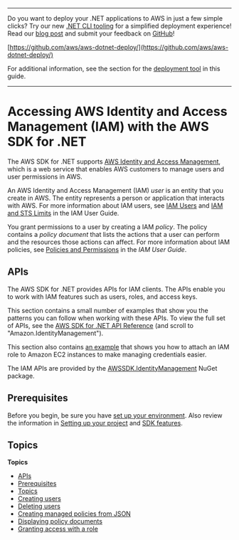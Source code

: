 --------

Do you want to deploy your \.NET applications to AWS in just a few simple clicks? Try our new [\.NET CLI tooling](https://www.nuget.org/packages/AWS.Deploy.CLI/) for a simplified deployment experience\! Read our [blog post](https://aws.amazon.com/blogs/developer/reimagining-the-aws-net-deployment-experience/) and submit your feedback on [GitHub](https://github.com/aws/aws-dotnet-deploy)\!

 [https://github.com/aws/aws-dotnet-deploy/](https://github.com/aws/aws-dotnet-deploy/)

For additional information, see the section for the [deployment tool](https://docs.aws.amazon.com/sdk-for-net/v3/developer-guide/deployment-tool.html) in this guide\.

--------

# Accessing AWS Identity and Access Management \(IAM\) with the AWS SDK for \.NET<a name="iam-apis-intro"></a>

The AWS SDK for \.NET supports [AWS Identity and Access Management](https://docs.aws.amazon.com/IAM/latest/UserGuide/), which is a web service that enables AWS customers to manage users and user permissions in AWS\.

An AWS Identity and Access Management \(IAM\) *user* is an entity that you create in AWS\. The entity represents a person or application that interacts with AWS\. For more information about IAM users, see [IAM Users](https://docs.aws.amazon.com/IAM/latest/UserGuide/id_users.html) and [IAM and STS Limits](https://docs.aws.amazon.com/IAM/latest/UserGuide/reference_iam-limits.html) in the IAM User Guide\.

You grant permissions to a user by creating a IAM *policy*\. The policy contains a *policy document* that lists the actions that a user can perform and the resources those actions can affect\. For more information about IAM policies, see [Policies and Permissions](https://docs.aws.amazon.com/IAM/latest/UserGuide/access_policies.html) in the *IAM User Guide*\.

## APIs<a name="w8aac19c23c11"></a>

The AWS SDK for \.NET provides APIs for IAM clients\. The APIs enable you to work with IAM features such as users, roles, and access keys\.

This section contains a small number of examples that show you the patterns you can follow when working with these APIs\. To view the full set of APIs, see the [AWS SDK for \.NET API Reference](https://docs.aws.amazon.com/sdkfornet/v3/apidocs/) \(and scroll to "Amazon\.IdentityManagement"\)\.

This section also contains [an example](net-dg-hosm.md) that shows you how to attach an IAM role to Amazon EC2 instances to make managing credentials easier\.

The IAM APIs are provided by the [AWSSDK\.IdentityManagement](https://www.nuget.org/packages/AWSSDK.IdentityManagement) NuGet package\.

## Prerequisites<a name="w8aac19c23c13"></a>

Before you begin, be sure you have [set up your environment](net-dg-setup.md)\. Also review the information in [Setting up your project](net-dg-config.md) and [SDK features](net-dg-sdk-features.md)\.

## Topics<a name="w8aac19c23c15"></a>

**Topics**
+ [APIs](#w8aac19c23c11)
+ [Prerequisites](#w8aac19c23c13)
+ [Topics](#w8aac19c23c15)
+ [Creating users](iam-users-create.md)
+ [Deleting users](iam-users-delete.md)
+ [Creating managed policies from JSON](iam-policies-create-json.md)
+ [Displaying policy documents](iam-policies-display.md)
+ [Granting access with a role](net-dg-hosm.md)